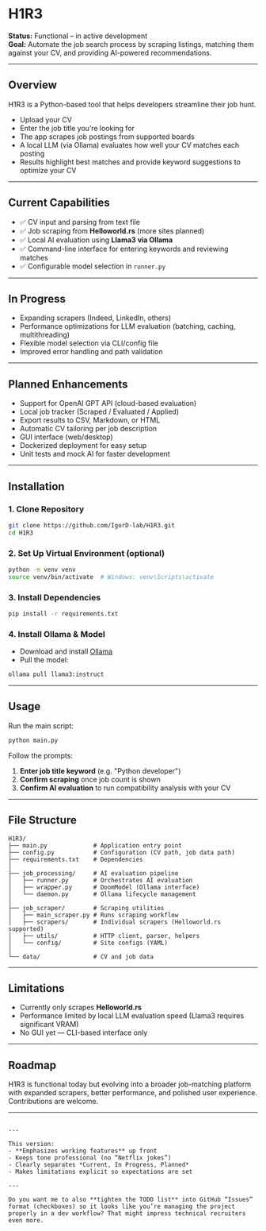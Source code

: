 
# H1R3

**Status:** Functional – in active development  
**Goal:** Automate the job search process by scraping listings, matching them against your CV, and providing AI-powered recommendations.  

---

## Overview
H1R3 is a Python-based tool that helps developers streamline their job hunt.  
- Upload your CV  
- Enter the job title you’re looking for  
- The app scrapes job postings from supported boards  
- A local LLM (via Ollama) evaluates how well your CV matches each posting  
- Results highlight best matches and provide keyword suggestions to optimize your CV  

---

## Current Capabilities
- ✅ CV input and parsing from text file  
- ✅ Job scraping from **Helloworld.rs** (more sites planned)  
- ✅ Local AI evaluation using **Llama3 via Ollama**  
- ✅ Command-line interface for entering keywords and reviewing matches  
- ✅ Configurable model selection in `runner.py`  

---

## In Progress
- Expanding scrapers (Indeed, LinkedIn, others)  
- Performance optimizations for LLM evaluation (batching, caching, multithreading)  
- Flexible model selection via CLI/config file  
- Improved error handling and path validation  

---

## Planned Enhancements
- Support for OpenAI GPT API (cloud-based evaluation)  
- Local job tracker (Scraped / Evaluated / Applied)  
- Export results to CSV, Markdown, or HTML  
- Automatic CV tailoring per job description  
- GUI interface (web/desktop)  
- Dockerized deployment for easy setup  
- Unit tests and mock AI for faster development  

---

## Installation

### 1. Clone Repository
```bash
git clone https://github.com/IgorD-lab/H1R3.git
cd H1R3
````

### 2. Set Up Virtual Environment (optional)

```bash
python -m venv venv
source venv/bin/activate  # Windows: venv\Scripts\activate
```

### 3. Install Dependencies

```bash
pip install -r requirements.txt
```

### 4. Install Ollama & Model

* Download and install [Ollama](https://ollama.ai)
* Pull the model:

```bash
ollama pull llama3:instruct
```

---

## Usage

Run the main script:

```bash
python main.py
```

Follow the prompts:

1. **Enter job title keyword** (e.g. "Python developer")
2. **Confirm scraping** once job count is shown
3. **Confirm AI evaluation** to run compatibility analysis with your CV

---

## File Structure

```
H1R3/
├── main.py             # Application entry point
├── config.py           # Configuration (CV path, job data path)
├── requirements.txt    # Dependencies
│
├── job_processing/     # AI evaluation pipeline
│   ├── runner.py       # Orchestrates AI evaluation
│   ├── wrapper.py      # DoomModel (Ollama interface)
│   └── daemon.py       # Ollama lifecycle management
│
├── job_scraper/        # Scraping utilities
│   ├── main_scraper.py # Runs scraping workflow
│   ├── scrapers/       # Individual scrapers (Helloworld.rs supported)
│   ├── utils/          # HTTP client, parser, helpers
│   └── config/         # Site configs (YAML)
│
└── data/               # CV and job data
```

---

## Limitations

* Currently only scrapes **Helloworld.rs**
* Performance limited by local LLM evaluation speed (Llama3 requires significant VRAM)
* No GUI yet — CLI-based interface only

---

## Roadmap

H1R3 is functional today but evolving into a broader job-matching platform with expanded scrapers, better performance, and polished user experience. Contributions are welcome.

---

```

---

This version:  
- **Emphasizes working features** up front  
- Keeps tone professional (no “Netflix jokes”)  
- Clearly separates *Current, In Progress, Planned*  
- Makes limitations explicit so expectations are set  

---

Do you want me to also **tighten the TODO list** into GitHub “Issues” format (checkboxes) so it looks like you’re managing the project properly in a dev workflow? That might impress technical recruiters even more.
```
